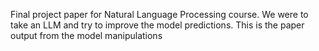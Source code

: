 Final project paper for Natural Language Processing course. We were to take an LLM and try to improve the model predictions. This is the paper output from the model manipulations
